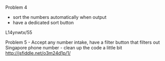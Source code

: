Problem 4
- sort the numbers automatically when output
- have a dedicated sort button

L14ynwtx/55

Problem 5
	- Accept any number intake, have a filter button that filters out Singapore phone number
	- clean up the code a little bit
	http://jsfiddle.net/o3m24d1p/1/